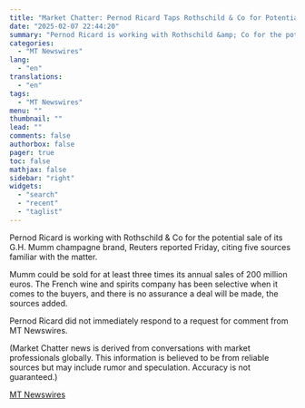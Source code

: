 ```yaml
---
title: "Market Chatter: Pernod Ricard Taps Rothschild & Co for Potential Mumm Champagne Sale"
date: "2025-02-07 22:44:20"
summary: "Pernod Ricard is working with Rothschild &amp; Co for the potential sale of its G.H. Mumm champagne brand, Reuters reported Friday, citing five sources familiar with the matter. Mumm could be sold for at least three times its annual sales of 200 million euros. The French wine and spirits company..."
categories:
  - "MT Newswires"
lang:
  - "en"
translations:
  - "en"
tags:
  - "MT Newswires"
menu: ""
thumbnail: ""
lead: ""
comments: false
authorbox: false
pager: true
toc: false
mathjax: false
sidebar: "right"
widgets:
  - "search"
  - "recent"
  - "taglist"
---
```


Pernod Ricard is working with Rothschild & Co for the potential sale of its G.H. Mumm champagne brand, Reuters reported Friday, citing five sources familiar with the matter.

Mumm could be sold for at least three times its annual sales of 200 million euros. The French wine and spirits company has been selective when it comes to the buyers, and there is no assurance a deal will be made, the sources added.

Pernod Ricard did not immediately respond to a request for comment from MT Newswires.

(Market Chatter news is derived from conversations with market professionals globally. This information is believed to be from reliable sources but may include rumor and speculation. Accuracy is not guaranteed.)

[MT Newswires](https://www.tradingview.com/news/mtnewswires.com:20250207:G2465215:0/)
